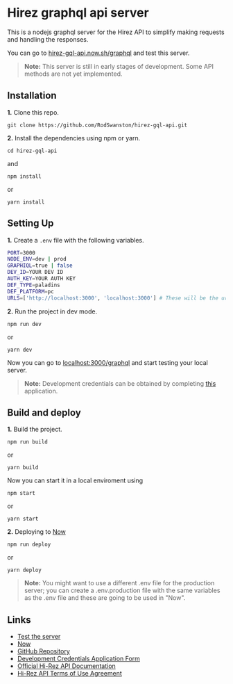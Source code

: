 # Hirez graphql api server

This is a nodejs graphql server for the Hirez API to simplify making requests and handling the responses.

You can go to [hirez-gql-api.now.sh/graphql](https://hirez-gql-api.now.sh/graphql) and test this server.

>**Note:** This server is still in early stages of development. Some API methods are not yet implemented.

## Installation

**1.** Clone this repo.

```git clone https://github.com/RodSwanston/hirez-gql-api.git```

**2.** Install the dependencies using npm or yarn.

```cd hirez-gql-api```

and

```npm install```

or

```yarn install```

## Setting Up

**1.** Create a `.env` file with the following variables.

```sh
PORT=3000
NODE_ENV=dev | prod
GRAPHIQL=true | false
DEV_ID=YOUR DEV ID
AUTH_KEY=YOUR AUTH KEY
DEF_TYPE=paladins
DEF_PLATFORM=pc
URLS=['http://localhost:3000', 'localhost:3000'] # These will be the urls allowed by CROS
```

**2.** Run the project in dev mode.

```npm run dev```

or

```yarn dev```

Now you can go to [localhost:3000/graphql](http://localhost:3000/graphql) and start testing your local server.

> **Note:** Development credentials can be obtained by completing [this](https://fs12.formsite.com/HiRez/form48/secure_index.html) application.

## Build and deploy

**1.** Build the project.

```npm run build```

or

```yarn build```

Now you can start it in a local enviroment using

```npm start```

or

```yarn start```

**2.** Deploying to [Now](https://zeit.co/now)

```npm run deploy```

or

```yarn deploy```

> **Note:** You might want to use a different .env file for the production server; you can create a .env.production file with the same variables as the .env file and these are going to be used in "Now".

## Links

* [Test the server](https://hirez-gql-api.now.sh/graphql)
* [Now](https://zeit.co/now)
* [GitHub Repository](https://github.com/RodSwanston/hirez-gql-api)
* [Development Credentials Application Form](https://fs12.formsite.com/HiRez/form48/secure_index.html)
* [Official Hi-Rez API Documentation](https://docs.google.com/a/hirezstudios.com/document/d/1OFS-3ocSx-1Rvg4afAnEHlT3917MAK_6eJTR6rzr-BM/edit)
* [Hi-Rez API Terms of Use Agreement](http://www.hirezstudios.com/wp-content/themes/hi-rez-studios/pdf/api-terms-of-use-agreement.pdf)
